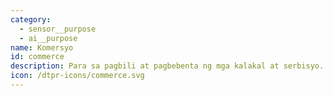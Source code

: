 ```yaml
---
category:
  - sensor__purpose
  - ai__purpose
name: Komersyo
id: commerce
description: Para sa pagbili at pagbebenta ng mga kalakal at serbisyo.
icon: /dtpr-icons/commerce.svg
---
```


